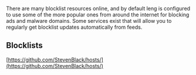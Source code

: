 There are many blocklist resources online, and by default leng is configured to use some of the more popular ones from around the internet for blocking ads and malware domains. Some services exist that will allow you to regularly get blocklist updates automatically from feeds.

## Blocklists

[https://github.com/StevenBlack/hosts/](https://github.com/StevenBlack/hosts/)
